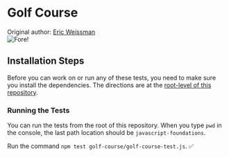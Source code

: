 # Golf Course
Original author: [Eric Weissman](https://github.com/ericweissman)  
![Fore!](https://media.giphy.com/media/xUOwG43OJ9Mzf4exQQ/source.gif)

## Installation Steps

Before you can work on or run any of these tests, you need to make sure you install the dependencies. The directions are at the [root-level of this repository](https://github.com/turingschool-examples/javascript-foundations).

### Running the Tests

You can run the tests from the root of this repository. When you type `pwd` in the console, the last path location should be `javascript-foundations`.

Run the command `npm test golf-course/golf-course-test.js`. ✅
